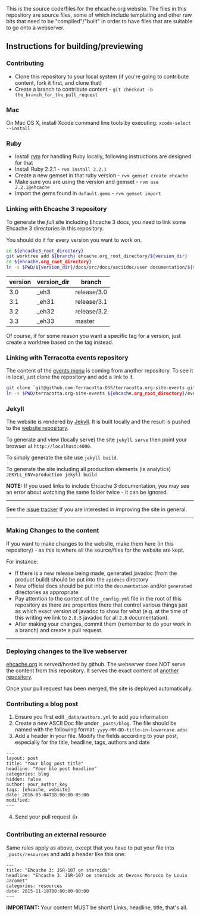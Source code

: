 This is the source code/files for the ehcache.org website. The files in this repository are source files, some of which 
include templating and other raw bits that need to be "compiled"/"built" in order to have files that are suitable to go 
onto a webserver.

## Instructions for building/previewing

### Contributing

* Clone this repository to your local system (if you're going to contribute content, fork it first, and clone that)
* Create a branch to contribute content - `git checkout -b the_branch_for_the_pull_request`

### Mac

On Mac OS X, install Xcode command line tools by executing: `xcode-select --install`

### Ruby

* Install [rvm](https://rvm.io) for handling Ruby locally, following instructions are designed for that
* Install Ruby 2.2.1 - `rvm install 2.2.1`
* Create a new gemset in that ruby version - `rvm gemset create ehcache`
* Make sure you are using the version and gemset - `rvm use 2.2.1@ehcache`
* Import the gems found in `default.gems` - `rvm gemset import`

### Linking with Ehcache 3 repository

To generate the *full* site including Ehcache 3 docs, you need to link some Ehcache 3 directories in this repository.

You should do it for every version you want to work on.

```bash
cd ${ehcache3_root_directory}
git worktree add ${branch} ehcache.org_root_directory/${version_dir}
cd ${ehcache.org_root_directory}
ln -s $PWD/${version_dir}/docs/src/docs/asciidoc/user documentation/${version}
```

|version|version_dir|branch     |
|-------|-----------|-----------|
|3.0    |\_eh3      |release/3.0|
|3.1    |\_eh31     |release/3.1|
|3.2    |\_eh32     |release/3.2|
|3.3    |\_eh33     |master     |

Of course, if for some reason you want a specific tag for a version, just create a worktree based on the tag instead.

### Linking with Terracotta events repository

The content of the [events menu](http://www.ehcache.org/events/) is coming from another repository. To see it in local, 
just clone the repository and add a link to it.

```bash
git clone `git@github.com:Terracotta-OSS/terracotta.org-site-events.git
ln -s $PWD/terracotta.org-site-events ${ehcache.org_root_directory}/events
```

### Jekyll

The website is rendered by [Jekyll](https://jekyllrb.com/). It is built locally and the result is pushed to the 
[website repository](https://github.com/ehcache/ehcache.github.io).

To generate and view (locally serve) the site `jekyll serve` then point your browser at `http://localhost:4000`.

To simply generate the site use `jekyll build`.

To generate the site including all production elements (ie analytics) `JEKYLL_ENV=production jekyll build`  

**NOTE:** If you used links to include Ehcache 3 documentation, you may see an error about watching the same folder twice - it can be ignored.

---

See the [issue tracker](https://github.com/ehcache/ehcache.org-site) if you are interested in improving the site in general.

---

### Making Changes to the content

If you want to make changes to the website, make them here (in this repository) - as this is where all the source/files for the website are kept.

For instance:

* If there is a new release being made, generated javadoc (from the product build) should be put into the `apidocs` directory
* New official docs should be put into the `documentation` and/or `generated` directories as appropriate
* Pay attention to the content of the `_config.yml` file in the root of this repository as there are properties there that 
control various things just as which exact version of javadoc to show for what (e.g. at the time of this writing we link 
to `2.8.5` javadoc for all `2.8` documentation).
* After making your changes, commit them (remember to do your work in a branch) and create a pull request.

---

### Deploying changes to the live webserver

[ehcache.org](http://www.ehcache.org/) is served/hosted by github. The webserver does NOT serve the content from this 
repository. It serves the exact content of [another repository](https://github.com/ehcache/ehcache.github.io).

Once your pull request has been merged, the site is deployed automatically.

### Contributing a blog post

1. Ensure you first edit `_data/authors.yml` to add you information
2. Create a new ASCII Doc file under `_posts/blog`. The file should be named with the following format: `yyyy-MM-DD-title-in-lowercase.adoc`
3. Add a header in your file. Modify the fields according to your post, especially for the title, headline, tags, authors and date
```
---
layout: post
title: "Your blog post title"
headline: "Your blo post headline"
categories: blog
hidden: false
author: your_author_key
tags: [ehcache, website]
date: 2016-05-04T18:00:00-05:00
modified:
---
```
4. Send your pull request :+1:

### Contributing an external resource

Same rules apply as above, except that you have to put your file into `_posts/resources` and add a header like this one:

```
---
title: "Ehcache 3: JSR-107 on steroids"
headline: "Ehcache 3: JSR-107 on steroids at Devoxx Morocco by Louis Jacomet"
categories: resources
date: 2015-11-18T00:00:00-00:00
---
```

__IMPORTANT:__ Your content MUST be short! Links, headline, title, that's all.
